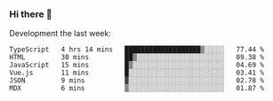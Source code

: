 ### Hi there 👋

Development the last week:
<!--START_SECTION:waka-->

```text
TypeScript   4 hrs 14 mins   ███████████████████▒░░░░░   77.44 %
HTML         30 mins         ██▒░░░░░░░░░░░░░░░░░░░░░░   09.38 %
JavaScript   15 mins         █▒░░░░░░░░░░░░░░░░░░░░░░░   04.69 %
Vue.js       11 mins         █░░░░░░░░░░░░░░░░░░░░░░░░   03.41 %
JSON         9 mins          ▓░░░░░░░░░░░░░░░░░░░░░░░░   02.78 %
MDX          6 mins          ▒░░░░░░░░░░░░░░░░░░░░░░░░   01.87 %
```

<!--END_SECTION:waka-->

<!--
**JASONPANGGO/jasonpanggo** is a ✨ _special_ ✨ repository because its `README.md` (this file) appears on your GitHub profile.

Here are some ideas to get you started:

- 🔭 I’m currently working on ...
- 🌱 I’m currently learning ...
- 👯 I’m looking to collaborate on ...
- 🤔 I’m looking for help with ...
- 💬 Ask me about ...
- 📫 How to reach me: ...
- 😄 Pronouns: ...
- ⚡ Fun fact: ...
-->
